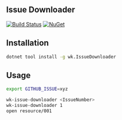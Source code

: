 ## Issue Downloader

[![Build Status](https://dev.azure.com/wk-j/issue-downloader/_apis/build/status/wk-j.issue-downloader?branchName=master)](https://dev.azure.com/wk-j/issue-downloader/_build/latest?definitionId=54&branchName=master)
[![NuGet](https://img.shields.io/nuget/v/wk.IssueDownloader.svg)](https://www.nuget.org/packages/wk.IssueDownloader)

## Installation

```bash
dotnet tool install -g wk.IssueDownloader
```

## Usage

```bash
export GITHUB_ISSUE=xyz

wk-issue-downloader <IssueNumber>
wk-issue-downloader 1
open resource/001
```